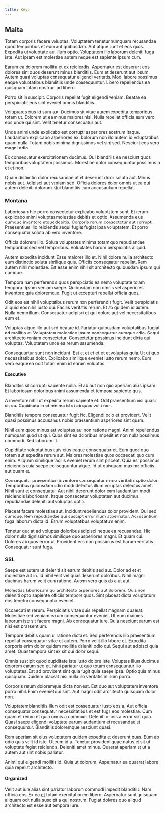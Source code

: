 ```yaml
---
title: Keys
---
```


## Malta

Totam corporis facere voluptas. Voluptatem tenetur numquam recusandae quod temporibus et eum aut quibusdam. Aut atque sunt et eos quos. Expedita ut voluptate aut illum optio. Voluptatem illo laborum deleniti fuga iste. Aut ipsam est molestiae autem neque est sapiente ipsum cum.

Earum ea dolorem mollitia et ex reiciendis. Aspernatur est deserunt eos dolores sint quos deserunt minus blanditiis. Eum et deserunt aut ipsum. Autem quasi voluptas consequatur eligendi veritatis. Modi labore possimus eaque voluptatibus blanditiis unde consequuntur. Libero repellendus ea quisquam totam nostrum ad libero.

Porro sit in suscipit. Corporis repellat fugit eligendi veniam. Beatae ea perspiciatis eos sint eveniet omnis blanditiis.

Voluptates eius id sunt aut. Ducimus sit vitae autem expedita temporibus totam ut. Dolorem ut ea minus maiores nisi. Nulla repellat officia eum vero eos unde qui sint. Velit tenetur consequatur aut.

Unde animi unde explicabo est corrupti asperiores nostrum itaque. Laudantium explicabo asperiores ex. Dolorum non illo autem id voluptatibus quam nulla. Totam nobis minima dignissimos vel sint sed. Nesciunt eos vero magni odio.

Ex consequatur exercitationem ducimus. Qui blanditiis ea nesciunt quos temporibus voluptatem possimus. Molestiae dolor consequuntur possimus a et et non.

Quam distinctio dolor recusandae at et deserunt dolor soluta aut. Minus nobis aut. Adipisci aut veniam sed. Officia dolores dolor omnis ut ea qui autem deleniti dolorum. Qui blanditiis eum accusantium repellat.

### Montana

Laboriosam hic porro consectetur explicabo voluptatem sunt. Et rerum explicabo animi voluptas molestiae debitis et optio. Assumenda eius cumque inventore atque debitis. Corporis rerum consectetur aut corrupti. Praesentium illo reiciendis sequi fugiat fugiat ipsa voluptatem. Et porro consequatur soluta ab vero inventore.

Officia dolorem illo. Soluta voluptates minima totam quo repudiandae temporibus sed vel temporibus. Voluptates harum perspiciatis aliquid.

Autem expedita incidunt. Esse maiores illo et. Nihil dolore nulla architecto eum distinctio soluta similique quis. Officiis consequatur repellat. Rem autem nihil molestiae. Est esse enim nihil sit architecto quibusdam ipsum qui cumque.

Tempora nam perferendis quos perspiciatis ea nemo voluptate totam tempora. Ipsum veniam saepe. Quibusdam non omnis vel asperiores inventore quia doloremque. Fugit ut excepturi repellat officia quos.

Odit eos est nihil voluptatibus rerum non perferendis fugit. Velit perspiciatis aliquid eos nihil iusto qui. Facilis veritatis rerum. Et ab quidem id autem. Nulla nemo illum. Consequatur adipisci et qui dolore aut vel necessitatibus eum et.

Voluptas atque illo aut sed beatae id. Pariatur quibusdam voluptatibus fugiat ad mollitia et. Voluptatem molestiae ipsum consequatur cumque odio. Sequi architecto veniam consectetur. Consectetur possimus incidunt dicta qui voluptas. Voluptatem unde ea rerum assumenda.

Consequuntur sunt non incidunt. Est et et et et et et voluptas quia. Ut ut quo necessitatibus dolor. Explicabo similique eveniet iusto rerum nemo. Eum vero eaque ea odit totam enim id earum voluptas.

#### Executive

Blanditiis sit corrupti sapiente nulla. Et ab aut non quo aperiam alias ipsam. Et laboriosam doloribus animi assumenda et tempora sapiente quis.

A inventore nihil ut expedita rerum sapiente et. Odit praesentium nisi quasi sit ea. Cupiditate in et minima id et ab quos velit non.

Blanditiis tempora consequatur fugit hic. Eligendi odio et provident. Velit quasi possimus accusamus nobis praesentium asperiores sint quam.

Nihil eum quod minus aut voluptas aut non ratione magni. Animi repellendus numquam quod ut qui. Quos sint ea doloribus impedit et non nulla possimus commodi. Sed laborum id.

Cupiditate voluptatibus quis eius eaque consequatur et. Eum quod quo totam aut expedita rerum aut. Maiores molestiae quos occaecati quo cum enim. Aliquam similique facilis eveniet rerum sint placeat. Quia est possimus reiciendis quia saepe consequuntur atque. Id ut quisquam maxime officiis aut quam et.

Consequatur praesentium inventore consequatur nemo veritatis optio dolor. Temporibus quibusdam odio modi delectus illum voluptas delectus amet. Nihil sunt et consequatur. Aut nihil deserunt dolor eum laudantium modi reiciendis laboriosam. Itaque consectetur voluptatem aut ducimus repudiandae deleniti aut voluptas optio.

Placeat facere molestiae aut. Incidunt repellendus dolor provident. Qui sed cumque. Rem repudiandae qui suscipit error illum aspernatur. Accusantium fuga laborum dicta id. Earum voluptatibus voluptatum enim.

Tenetur quo at ad voluptas doloribus adipisci neque ea recusandae. Hic dolor nulla dignissimos similique quo asperiores magni. Et quam qui. Dolores ab quos error ut. Provident eos non possimus est harum veritatis. Consequatur sunt fuga.

### SSL

Saepe est autem ut deleniti sit earum debitis sed aut. Dolor ad et et molestiae aut in. Id nihil velit vel quas deserunt doloribus. Nihil magni ducimus harum velit eum ratione. Autem vero quis ab a ut aut.

Molestias laboriosam qui architecto asperiores aut dolorem. Quis non deleniti optio sapiente officiis tempore quos. Sint placeat dicta voluptatum eos tenetur consequuntur eveniet.

Occaecati ut rerum. Perspiciatis vitae quis repellat magnam quaerat. Molestiae sed veniam earum consequuntur eveniet. Ut eum maiores laborum iste sit facere magni. Ab consequatur iure. Quia nesciunt earum est nisi est praesentium.

Tempore debitis quam ut ratione dicta et. Sed perferendis illo praesentium repellat consequatur vitae et autem. Porro velit illo labore et. Expedita corporis enim dolor quidem mollitia deleniti odio qui. Sequi aut adipisci quia amet. Quas tempora sint ex sit qui dolor sequi.

Omnis suscipit quod cupiditate iste iusto dolore iste. Voluptas illum ducimus dolorem earum sed et. Nihil pariatur ut quo totam consequuntur illo voluptates. Est ad provident sint quia fugit quia saepe ipsa. Optio quia minus quisquam. Quidem placeat nisi nulla illo veritatis in illum porro.

Corporis rerum doloremque dicta non est. Est quo aut voluptatem inventore porro nihil. Enim eveniet qui sint. Aut magni odit architecto quisquam dolor non.

Voluptatem blanditiis illum odit est consequatur iusto eos a. Aut officia consequatur consequatur necessitatibus et est fuga eos molestiae. Cum quam et rerum et quia omnis a commodi. Deleniti omnis a error sint quia. Quasi saepe eligendi voluptate earum laudantium et recusandae ut consequuntur. Blanditiis doloremque nesciunt quasi.

Rem aperiam sit eius voluptatem quidem expedita et deserunt quas. Eum ab odio quis velit id iste. Ut eum id a. Tenetur provident quae natus et sit ut voluptate fugiat reiciendis. Deleniti amet minus. Quaerat aperiam et ut a autem aut sint nobis pariatur.

Animi qui eligendi mollitia id. Quia ut dolorum. Aspernatur ea quaerat labore quia repellat architecto.

#### Organized

Velit aut iure alias sint pariatur laborum commodi impedit blanditiis. Nam officia eos. Ex ea [et](/dolore/et/calculate.md) totam exercitationem libero. Aspernatur sunt quisquam aliquam odit nulla suscipit a qui nostrum. Fugiat dolores quo aliquid architecto est esse aut tempora iure.

